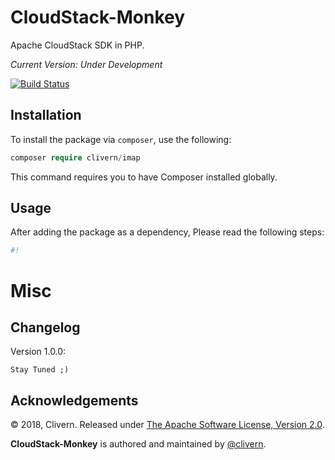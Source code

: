 CloudStack-Monkey
=================

Apache CloudStack SDK in PHP.

*Current Version: Under Development*

[![Build Status](https://travis-ci.org/Clivern/CloudStack-Monkey.svg?branch=master)](https://travis-ci.org/Clivern/CloudStack-Monkey)

Installation
------------

To install the package via `composer`, use the following:

```php
composer require clivern/imap
```

This command requires you to have Composer installed globally.


Usage
-----

After adding the package as a dependency, Please read the following steps:

```php
#!
```


Misc
====

Changelog
---------
Version 1.0.0:
```
Stay Tuned ;)
```

Acknowledgements
----------------

© 2018, Clivern. Released under [The Apache Software License, Version 2.0](http://www.apache.org/licenses/LICENSE-2.0.txt).

**CloudStack-Monkey** is authored and maintained by [@clivern](http://github.com/clivern).